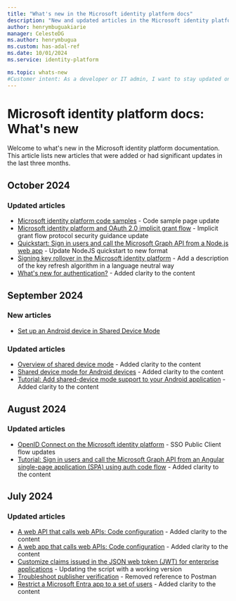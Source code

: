 ```yaml
---
title: "What's new in the Microsoft identity platform docs"
description: "New and updated articles in the Microsoft identity platform documentation."
author: henrymbuguakiarie
manager: CelesteDG
ms.author: henrymbugua
ms.custom: has-adal-ref
ms.date: 10/01/2024
ms.service: identity-platform

ms.topic: whats-new
#Customer intent: As a developer or IT admin, I want to stay updated on the latest changes and additions to the Microsoft identity platform documentation, so that I can ensure that my applications and systems are using the most current and relevant information.
---
```


# Microsoft identity platform docs: What's new

Welcome to what's new in the Microsoft identity platform documentation. This article lists new articles that were added or had significant updates in the last three months.

## October 2024

### Updated articles

- [Microsoft identity platform code samples](sample-v2-code.md) - Code sample page update
- [Microsoft identity platform and OAuth 2.0 implicit grant flow](v2-oauth2-implicit-grant-flow.md) - Implicit grant flow protocol security guidance update
- [Quickstart: Sign in users and call the Microsoft Graph API from a Node.js web app](quickstart-web-app-nodejs-sign-in.md) - Update NodeJS quickstart to new format
- [Signing key rollover in the Microsoft identity platform](signing-key-rollover.md) - Add a description of the key refresh algorithm in a language neutral way
- [What's new for authentication?](reference-breaking-changes.md) - Added clarity to the content

## September 2024

### New articles

- [Set up an Android device in Shared Device Mode](tutorial-mobile-android-device-shared-mode.md)

### Updated articles

- [Overview of shared device mode](msal-shared-devices.md) - Added clarity to the content
- [Shared device mode for Android devices](msal-android-shared-devices.md) - Added clarity to the content
- [Tutorial: Add shared-device mode support to your Android application](tutorial-v2-shared-device-mode.md) - Added clarity to the content

## August 2024

### Updated articles

- [OpenID Connect on the Microsoft identity platform](v2-protocols-oidc.md) - SSO Public Client flow updates
- [Tutorial: Sign in users and call the Microsoft Graph API from an Angular single-page application (SPA) using auth code flow](tutorial-v2-angular-auth-code.md) - Added clarity to the content


## July 2024

### Updated articles


- [A web API that calls web APIs: Code configuration](scenario-web-api-call-api-app-configuration.md) - Added clarity to the content
- [A web app that calls web APIs: Code configuration](scenario-web-app-call-api-app-configuration.md) - Added clarity to the content
- [Customize claims issued in the JSON web token (JWT) for enterprise applications](jwt-claims-customization.md) - Updating the script with a working version
- [Troubleshoot publisher verification](troubleshoot-publisher-verification.md) - Removed reference to Postman
- [Restrict a Microsoft Entra app to a set of users](howto-restrict-your-app-to-a-set-of-users.md) - Added clarity to the content
